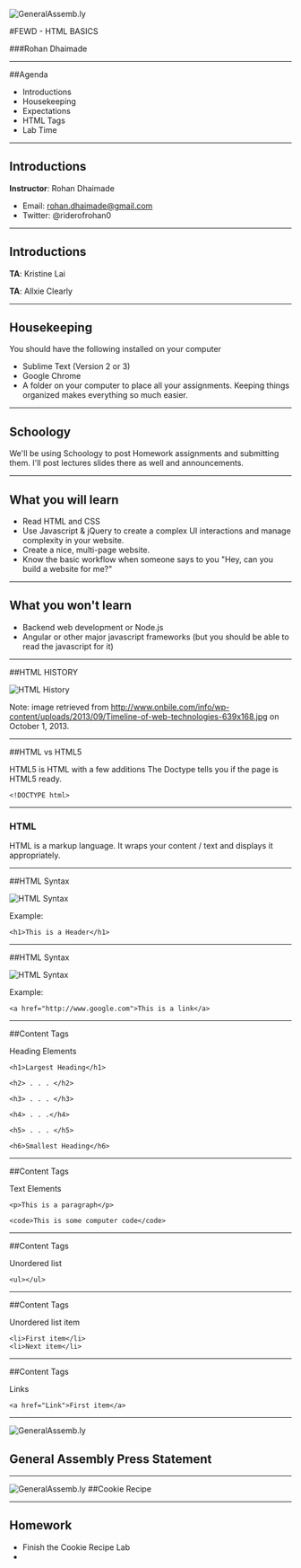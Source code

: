![GeneralAssemb.ly](../../img/icons/FEWD_Logo.png)

#FEWD - HTML BASICS

###Rohan Dhaimade

---


##Agenda

*	Introductions
* Housekeeping
*	Expectations
*	HTML Tags
*	Lab Time

---

## Introductions

**Instructor**: Rohan Dhaimade

* Email: rohan.dhaimade@gmail.com
* Twitter: @riderofrohan0

---

## Introductions

**TA**: Kristine Lai


**TA**: Allxie Clearly

---

## Housekeeping ##

You should have the following installed on your computer

* Sublime Text (Version 2 or 3)
* Google Chrome
* A folder on your computer to place all your assignments. Keeping things organized makes everything so much easier.

---

## Schoology ##

We'll be using Schoology to post Homework assignments and submitting them.
I'll post lectures slides there as well and announcements.

---

## What you will learn ##

* Read HTML and CSS
* Use Javascript & jQuery to create a complex UI interactions and manage complexity in your website.
* Create a nice, multi-page website.
* Know the basic workflow when someone says to you "Hey, can you build a website for me?"

---

## What you won't learn ##

* Backend web development or Node.js
* Angular or other major javascript frameworks (but you should be able to read the javascript for it)

---

##HTML HISTORY

![HTML History](../../img/unit_1/Timeline_of_web_technologies.jpg)

Note:
image retrieved from http://www.onbile.com/info/wp-content/uploads/2013/09/Timeline-of-web-technologies-639x168.jpg on October 1, 2013.

---

##HTML vs HTML5

HTML5 is HTML with a few additions
The Doctype tells you if the page is HTML5 ready.


```<!DOCTYPE html>```

---

### HTML ###

HTML is a markup language. It wraps your content / text and displays it appropriately.

---

##HTML Syntax

![HTML Syntax](../../img/unit_1/tags.png)

Example:
```
<h1>This is a Header</h1>
```

---

##HTML Syntax

![HTML Syntax](../../img/unit_1/tags_attributes.png)

Example:
```
<a href="http://www.google.com">This is a link</a>
```
---

##Content Tags

Heading Elements

```
<h1>Largest Heading</h1>
```

```
<h2> . . . </h2>
```

```
<h3> . . . </h3>
```

```
<h4> . . .</h4>
```

```
<h5> . . . </h5>
```

```
<h6>Smallest Heading</h6>
```

---

##Content Tags

Text Elements

```
<p>This is a paragraph</p>
```

```
<code>This is some computer code</code>
```

---

##Content Tags

Unordered list

```
<ul></ul>
```

---

##Content Tags

Unordered list item

```
<li>First item</li>
<li>Next item</li>
```


---

##Content Tags

Links
```
<a href="Link">First item</a>
```


---

![GeneralAssemb.ly](../../img/icons/code_along.png)
## General Assembly Press Statement

---

![GeneralAssemb.ly](../../img/icons/exercise_icon_md.png)
##Cookie Recipe

---

## Homework

* Finish the Cookie Recipe Lab
*
